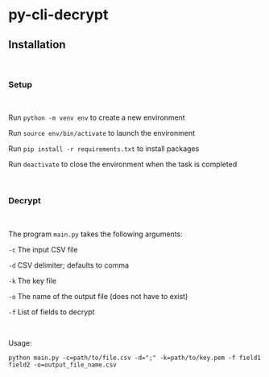 # py-cli-decrypt

## Installation

&nbsp;

### **Setup**

&nbsp;

Run `python -m venv env` to create a new environment

Run `source env/bin/activate` to launch the environment

Run `pip install -r requirements.txt` to install packages

Run `deactivate` to close the environment when the task is completed

&nbsp;

### **Decrypt**

&nbsp;

The program `main.py` takes the following arguments:

`-c` The input CSV file

`-d` CSV delimiter; defaults to comma

`-k` The key file

`-o` The name of the output file (does not have to exist)

`-f` List of fields to decrypt

&nbsp;

Usage:

`python main.py -c=path/to/file.csv -d=";" -k=path/to/key.pem -f field1 field2 -o=output_file_name.csv`

